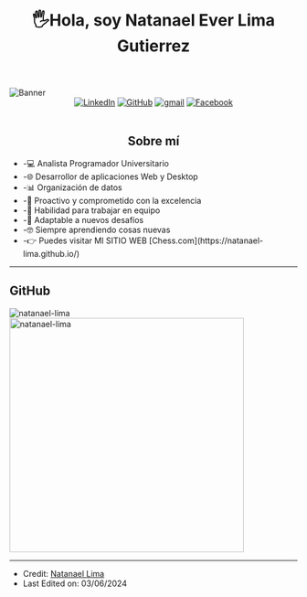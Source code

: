 <body>
    <header>
         <div align="center"><h1 align="center"> 🖐Hola, soy Natanael Ever Lima Gutierrez</h1></div>
    </header>
    <img src="https://i.postimg.cc/7YB0YSD8/banner-github.png" alt="Banner" class="banner">
    <div align=center>
        <a href="https://www.linkedin.com/in/natanael-ever-lima-gutierrez-9bb695259/"><img src="https://img.shields.io/badge/Linkedin-0077b5?style=flat&logo=linkedin" alt="LinkedIn" /></a>
        <a href="https://github.com/natanael-lima"><img src="https://img.shields.io/badge/GitHub-214A57?style=flat&logo=github&logoColor=white" alt="GitHub" /></a>
        <a href="lima73777@gmail.com"><img src="https://img.shields.io/badge/Gmail-C52943?style=flat&logo=gmail&logoColor=white" alt="gmail" /></a>
        <a href="https://www.facebook.com/natanael1999/"><img src="https://img.shields.io/badge/Facebook-1b155d?style=flat&logo=facebook&logoColor=white" alt="Facebook" /></a>
    </div>
    <div align=left>
        <br>
   <h2 align="center">Sobre mí</h2>
               <ul>
                   <li>-💻 Analista Programador Universitario</li>
                   <li>-🌐 Desarrollor de aplicaciones Web y Desktop</li>
                   <li>-📊 Organización de datos</li>
                   <li>-🚀 Proactivo y comprometido con la excelencia</li>
                   <li>-🤝 Habilidad para trabajar en equipo</li>
                   <li>-🔧 Adaptable a nuevos desafíos</li>
                   <li>-🤓 Siempre aprendiendo cosas nuevas</li>
                   <li>-👉 Puedes visitar MI SITIO WEB [Chess.com](https://natanael-lima.github.io/) </li>
               </ul>           
    <hr>
     <h2>GitHub</h2>
<p>
    <img align="left" src="https://github-readme-stats.vercel.app/api/top-langs?username=natanael-lima&show_icons=true&locale=en&layout=compact" alt="natanael-lima" />
</p>
<p>&nbsp;
    <img align="center" src="https://github-readme-stats.vercel.app/api?username=natanael-lima&show_icons=true&locale=en" alt="natanael-lima" width="410" />
</p>



</body>
<hr/>

* Credit: [Natanael Lima](https://github.com/natanael-lima)
* Last Edited on: 03/06/2024
